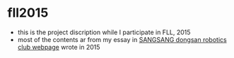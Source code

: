 # fll2015
* this is the project discription while I participate in FLL, 2015
* most of the contents ar from my essay in [SANGSANG dongsan robotics club webpage](https://cafe.naver.com/sangsanginlego2) wrote in 2015
